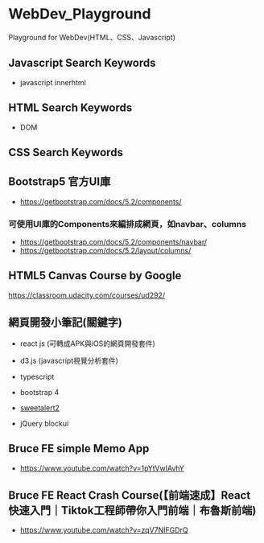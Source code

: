 # WebDev_Playground
 Playground for WebDev(HTML、CSS、Javascript)

## Javascript Search Keywords
+ javascript innerhtml

## HTML Search Keywords
+ DOM

## CSS Search Keywords

## Bootstrap5 官方UI庫
+ https://getbootstrap.com/docs/5.2/components/
### 可使用UI庫的Components來編排成網頁，如navbar、columns
+ https://getbootstrap.com/docs/5.2/components/navbar/
+ https://getbootstrap.com/docs/5.2/layout/columns/

## HTML5 Canvas Course by Google
https://classroom.udacity.com/courses/ud292/

## 網頁開發小筆記(關鍵字)

+ react js (可轉成APK與iOS的網頁開發套件)

+ d3.js (javascript視覺分析套件)

+ typescript

+ bootstrap 4

+ [sweetalert2](https://sweetalert2.github.io/)

+ jQuery blockui

## Bruce FE simple Memo App
+ https://www.youtube.com/watch?v=1pYtVwIAvhY

## Bruce FE React Crash Course(【前端速成】React 快速入門｜Tiktok工程師帶你入門前端｜布魯斯前端)
+ https://www.youtube.com/watch?v=zqV7NIFGDrQ